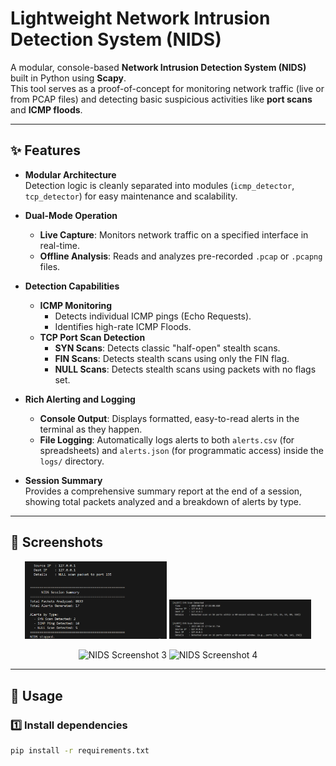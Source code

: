 # Lightweight Network Intrusion Detection System (NIDS)

A modular, console-based **Network Intrusion Detection System (NIDS)** built in Python using **Scapy**.  
This tool serves as a proof-of-concept for monitoring network traffic (live or from PCAP files) and detecting basic suspicious activities like **port scans** and **ICMP floods**.

---

## ✨ Features

- **Modular Architecture**  
  Detection logic is cleanly separated into modules (`icmp_detector`, `tcp_detector`) for easy maintenance and scalability.

- **Dual-Mode Operation**  
  - **Live Capture**: Monitors network traffic on a specified interface in real-time.  
  - **Offline Analysis**: Reads and analyzes pre-recorded `.pcap` or `.pcapng` files.  

- **Detection Capabilities**  
  - **ICMP Monitoring**  
    - Detects individual ICMP pings (Echo Requests).  
    - Identifies high-rate ICMP Floods.  
  - **TCP Port Scan Detection**  
    - **SYN Scans**: Detects classic "half-open" stealth scans.  
    - **FIN Scans**: Detects stealth scans using only the FIN flag.  
    - **NULL Scans**: Detects stealth scans using packets with no flags set.  

- **Rich Alerting and Logging**  
  - **Console Output**: Displays formatted, easy-to-read alerts in the terminal as they happen.  
  - **File Logging**: Automatically logs alerts to both `alerts.csv` (for spreadsheets) and `alerts.json` (for programmatic access) inside the `logs/` directory.  

- **Session Summary**  
  Provides a comprehensive summary report at the end of a session, showing total packets analyzed and a breakdown of alerts by type.  

---

## 📸 Screenshots

<p align="center">
  <img src="screenshots/nids1.png" alt="NIDS Screenshot 1" width="45%"/>
  <img src="screenshots/nids2.png" alt="NIDS Screenshot 2" width="45%"/>
</p>

<p align="center">
  <img src="screenshot/nids3.png" alt="NIDS Screenshot 3" width="45%"/>
  <img src="screenshot/nids4.png" alt="NIDS Screenshot 4" width="45%"/>
</p>

---

## 🚀 Usage

### 1️⃣ Install dependencies
```bash
pip install -r requirements.txt
